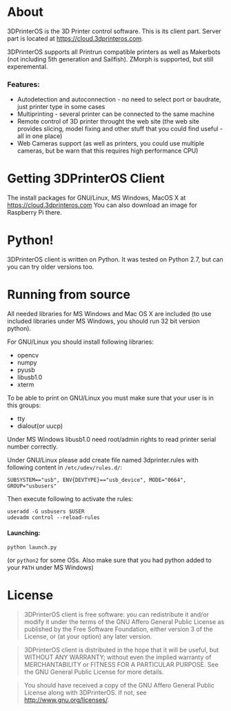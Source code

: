# About

3DPrinterOS is the 3D Printer control software. This is its client part. Server part is located at https://cloud.3dprinteros.com.

3DPrinterOS supports all Printrun compatible printers as well as Makerbots (not including 5th generation and Sailfish).
ZMorph is supported, but still experemental.

### Features:
- Autodetection and autoconnection - no need to select port or baudrate, just printer type in some cases
- Multiprinting - several printer can be connected to the same machine
- Remote control of 3D printer throught the web site (the web site provides slicing, model fixing and other stuff that you could find useful - all in one place)
- Web Cameras support (as well as printers, you could use multiple cameras, but be warn that this requires high performance CPU)

# Getting 3DPrinterOS Client

The install packages for GNU/Linux, MS Windows, MacOS X at  https://cloud.3dprinteros.com
You can also download an image for Raspberry Pi there.
# Python!
3DPrinterOS client is written on Python.
It was tested on Python 2.7, but can you can try older versions too.
# Running from source
All needed libraries for MS Windows and Mac OS X are included (to use included libraries under MS Windows, you should run 32 bit version python).

For GNU/Linux you should install following libraries:
- opencv
- numpy
- pyusb
- libusb1.0
- xterm

To be able to print on GNU/Linux you must make sure that your user is in this groups:
- tty
- dialout(or uucp)

Under MS Windows libusb1.0 need root/admin rights to read printer serial number correctly.

Under GNU/Linux please add create file named 3dprinter.rules with following content in `/etc/udev/rules.d/`:
```
SUBSYSTEM=="usb", ENV{DEVTYPE}=="usb_device", MODE="0664", GROUP="usbusers"
```
Then execute following to activate the rules:
```
useradd -G usbusers $USER
udevadm control --reload-rules
```
#### Launching:
```
python launch.py
```
(or ```python2``` for some OSs. Also make sure that you had python added to your ```PATH``` under MS Windows)

# License
>3DPrinterOS client is free software: you can redistribute it and/or modify
it under the terms of the GNU Affero General Public License as published by
the Free Software Foundation, either version 3 of the License, or
(at your option) any later version.

>3DPrinterOS client is distributed in the hope that it will be useful,
but WITHOUT ANY WARRANTY; without even the implied warranty of
MERCHANTABILITY or FITNESS FOR A PARTICULAR PURPOSE.  See the
GNU General Public License for more details.

>You should have received a copy of the GNU Affero General Public License
along with 3DPrinterOS.  If not, see <http://www.gnu.org/licenses/>.
